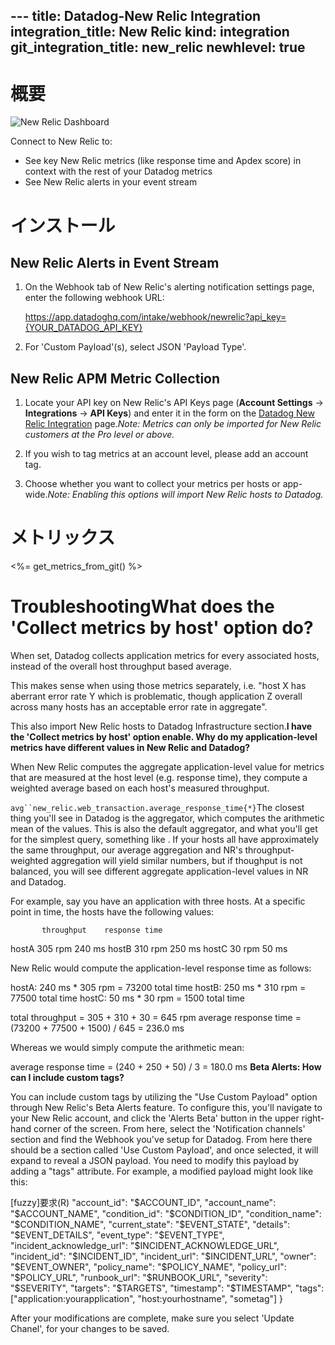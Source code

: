 --- title: Datadog-New Relic Integration integration_title: New Relic kind: integration git_integration_title: new_relic
newhlevel: true
---

# 概要

![New Relic Dashboard](/static/images/newrelicdashboard.png)

Connect to New Relic to:

* See key New Relic metrics (like response time and Apdex score) in context with the rest of your Datadog metrics
* See New Relic alerts in your event stream

# インストール

## New Relic Alerts in Event Stream

1.  On the Webhook tab of New Relic's alerting notification settings page, enter the following webhook URL:

    https://app.datadoghq.com/intake/webhook/newrelic?api_key={YOUR_DATADOG_API_KEY}

1.  For 'Custom Payload'(s), select JSON 'Payload Type'.

## New Relic APM Metric Collection

1.  Locate your API key on New Relic's API Keys page (**Account Settings** -> **Integrations** -> **API Keys**) and enter it in the form on the [Datadog New Relic Integration](https://app.datadoghq.com/account/settings#integrations/new_relic) page.*Note: Metrics can only be imported for New Relic customers at the Pro level or above.*

1.  If you wish to tag metrics at an account level, please add an account tag.
1.  Choose whether you want to collect your metrics per hosts or app-wide.*Note: Enabling this options will import New Relic hosts to Datadog.*

# メトリックス

<%= get_metrics_from_git() %>

# Troubleshooting**What does the 'Collect metrics by host' option do?**

When set, Datadog collects application metrics for every associated hosts, instead of the overall host throughput based average.

This makes sense when using those metrics separately, i.e. "host X has aberrant error rate Y which is problematic, though application Z overall across many hosts has an acceptable error rate in aggregate".

This also import New Relic hosts to Datadog Infrastructure section.**I have the 'Collect metrics by host' option enable. Why do my application-level metrics have different values in New Relic and Datadog?**

When New Relic computes the aggregate application-level value for metrics that are measured at the host level (e.g. response time), they compute a weighted average based on each host's measured throughput.

`avg``new_relic.web_transaction.average_response_time{*}`The closest thing you'll see in Datadog is the  aggregator, which computes the arithmetic mean of the values. This is also the default aggregator, and what you'll get for the simplest query, something like . If your hosts all have approximately the same throughput, our average aggregation and NR's throughput-weighted aggregation will yield similar numbers, but if thoughput is not balanced, you will see different aggregate application-level values in NR and Datadog.

For example, say you have an application with three hosts. At a specific point in time, the hosts have the following values:

           throughput    response time
hostA         305 rpm           240 ms
hostB         310 rpm           250 ms
hostC          30 rpm            50 ms

New Relic would compute the application-level response time as follows:

hostA: 240 ms * 305 rpm = 73200 total time
hostB: 250 ms * 310 rpm = 77500 total time
hostC:  50 ms *  30 rpm =  1500 total time

total throughput = 305 + 310 + 30 = 645 rpm
average response time = (73200 + 77500 + 1500) / 645 = 236.0 ms

Whereas we would simply compute the arithmetic mean:

average response time = (240 + 250 + 50) / 3 = 180.0 ms
**Beta Alerts: How can I include custom tags?**

You can include custom tags by utilizing the "Use Custom Payload" option through New Relic's Beta Alerts feature. To configure this, you'll navigate to your New Relic account, and click the 'Alerts Beta' button in the upper right-hand corner of the screen. From here, select the 'Notification channels' section and find the Webhook you've setup for Datadog. From here there should be a section called 'Use Custom Payload', and once selected, it will expand to reveal a JSON payload. You need to modify this payload by adding a "tags" attribute. For example, a modified payload might look like this:

[fuzzy]要求(R)
  "account_id": "$ACCOUNT_ID",
  "account_name": "$ACCOUNT_NAME",
  "condition_id": "$CONDITION_ID",
  "condition_name": "$CONDITION_NAME",
  "current_state": "$EVENT_STATE",
  "details": "$EVENT_DETAILS",
  "event_type": "$EVENT_TYPE",
  "incident_acknowledge_url": "$INCIDENT_ACKNOWLEDGE_URL",
  "incident_id": "$INCIDENT_ID",
  "incident_url": "$INCIDENT_URL",
  "owner": "$EVENT_OWNER",
  "policy_name": "$POLICY_NAME",
  "policy_url": "$POLICY_URL",
  "runbook_url": "$RUNBOOK_URL",
  "severity": "$SEVERITY",
  "targets": "$TARGETS",
  "timestamp": "$TIMESTAMP",
  "tags": ["application:yourapplication", "host:yourhostname", "sometag"]
}

After your modifications are complete, make sure you select 'Update Chanel', for your changes to be saved.
